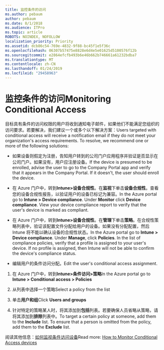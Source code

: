 ```yaml
---
title: 监控条件的访问
ms.author: pebaum
author: pebaum
ms.date: 8/1/2018
ms.audience: ITPro
ms.topic: article
ROBOTS: NOINDEX, NOFOLLOW
localization_priority: Priority
ms.assetid: dcb86c54-769e-4832-9f88-bc45f1e5f36c
ms.openlocfilehash: 06307b57475e8828e6d4e5e01625d5100576f12b
ms.sourcegitcommit: e2864efcfb493b6e46b662b746661a61232bdba7
ms.translationtype: MT
ms.contentlocale: zh-CN
ms.lasthandoff: 01/24/2019
ms.locfileid: "29458963"
---
```

# <a name="monitoring-conditional-access"></a><span data-ttu-id="e64a9-102">监控条件的访问</span><span class="sxs-lookup"><span data-stu-id="e64a9-102">Monitoring Conditional Access</span></span>

<span data-ttu-id="e64a9-p101">目标具有条件的访问权限的用户将收到通知电子邮件，如果他们不能满足您组织的访问要求。若要解决，我们建议一个或多个以下解决方案：</span><span class="sxs-lookup"><span data-stu-id="e64a9-p101">Users targeted with conditional access will receive a notification email if they do not meet your organization's access requirements. To resolve, we recommend one or more of the following solutions:</span></span>
  
- <span data-ttu-id="e64a9-p102">如果设备则假定为注册，告知用户转到的公司门户应用程序并验证是否显示在公司门户。如果没有，用户应注册设备。</span><span class="sxs-lookup"><span data-stu-id="e64a9-p102">If the device is presumed to be enrolled, advise the user to go to the Company Portal app and verify that it appears in the Company Portal. If it doesn't, the user should enroll the device.</span></span>
    
- <span data-ttu-id="e64a9-p103">在 Azure 门户中，转到**Intune\>设备合规性**。在**监视**下单击**设备合规性**。查看您的设备合规性报告，以验证用户的设备已标记为兼容。</span><span class="sxs-lookup"><span data-stu-id="e64a9-p103">In the Azure portal go to **Intune \> Device compliance**. Under **Monitor** click **Device compliance**. View your device compliance report to verify that the user's device is marked as compliant.</span></span> 
    
- <span data-ttu-id="e64a9-p104">在 Azure 门户中，转到**Intune\>设备合规性**。在**管理**下单击**策略**。在合规性策略列表中，验证该配置文件分配给用户的设备。如果没有分配配置，然后 Intune 将不能以确认设备的合规性状态。</span><span class="sxs-lookup"><span data-stu-id="e64a9-p104">In the Azure portal go to **Intune \> Device compliance**. Under **Manage**, click **Policies**. In the list of compliance policies, verify that a profile is assigned to your user's device. If no profile is assigned, then Intune will not be able to confirm the device's compliance status.</span></span> 
    
- <span data-ttu-id="e64a9-114">编辑用户的条件访问分配。</span><span class="sxs-lookup"><span data-stu-id="e64a9-114">Edit the user's conditional access assignment.</span></span>
    
1. <span data-ttu-id="e64a9-115">在 Azure 门户中，转到**Intune\>条件访问\>策略**</span><span class="sxs-lookup"><span data-stu-id="e64a9-115">In the Azure portal go to **Intune \> Conditional access \> Policies**</span></span>
    
2. <span data-ttu-id="e64a9-116">从列表中选择一个策略</span><span class="sxs-lookup"><span data-stu-id="e64a9-116">Select a policy from the list</span></span>
    
3. <span data-ttu-id="e64a9-117">单击**用户和组**</span><span class="sxs-lookup"><span data-stu-id="e64a9-117">Click **Users and groups**</span></span>
    
4. <span data-ttu-id="e64a9-p105">针对特定的策略某人时，将其添加到**包括**列表。若要确保人员省略从策略，请将其添加到**排除**列表中。</span><span class="sxs-lookup"><span data-stu-id="e64a9-p105">To target a certain policy at someone, add them to the **Include** list. To ensure that a person is omitted from the policy, add them to the **Exclude** list.</span></span> 
    
<span data-ttu-id="e64a9-120">阅读其他信息：[如何监视条件访问设备](https://docs.microsoft.com/en-us/intune/conditional-access-exchange-monitor)</span><span class="sxs-lookup"><span data-stu-id="e64a9-120">Read more: [How to Monitor Conditional Access devices](https://docs.microsoft.com/en-us/intune/conditional-access-exchange-monitor)</span></span>
  

